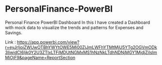 # PersonalFinance-PowerBI
Personal Finance PowerBI Dashboard
In this I have created a Dashboard with mock data to visualize the trends and patterns for Expenses and Savings.

Link : https://app.powerbi.com/view?r=eyJrIjoiZWUwOTBhYWYtOWE5Mi00ZjJmLWFhYTMtMjU5YTg2OGVmODk3IiwidCI6Ijk0Y2U3ZTIxLTFiMDUtNGMxMS1hNzNkLTdhNDNjMGY1MjdjZiIsImMiOjF9&pageName=ReportSection
